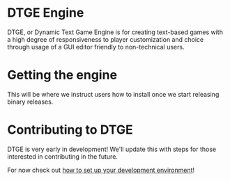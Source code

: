# DTGE Engine
DTGE, or Dynamic Text Game Engine is for creating text-based games with a high degree of responsiveness to player customization and choice through usage of a GUI editor friendly to non-technical users.

# Getting the engine
This will be where we instruct users how to install once we start releasing binary releases.

# Contributing to DTGE
DTGE is very early in development! We'll update this with steps for those interested in contributing in the future.

For now check out [how to set up your development environment](docs/dev/developmentEnvironment.md)!